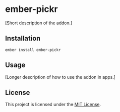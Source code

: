 ember-pickr
==============================================================================

[Short description of the addon.]

Installation
------------------------------------------------------------------------------

```
ember install ember-pickr
```


Usage
------------------------------------------------------------------------------

[Longer description of how to use the addon in apps.]


License
------------------------------------------------------------------------------

This project is licensed under the [MIT License](LICENSE.md).
